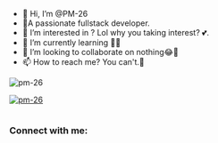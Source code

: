 - 👋 Hi, I’m @PM-26
- 🙈A passionate fullstack developer.
- 👀 I’m interested in ? Lol why you taking interest? 💕.
- 🌱 I’m currently learning 🙌😂
- 💞️ I’m looking to collaborate on nothing😂🤣
- 📫 How to reach me? You can't.🤣
<p align="left"> <img src="https://komarev.com/ghpvc/?username=pm-26&label=Profile%20views&color=0e75b6&style=flat" alt="pm-26" /> </p>

<p align="left"> <a href="https://github.com/ryo-ma/github-profile-trophy"><img src="https://github-profile-trophy.vercel.app/?username=pm-26" alt="pm-26" /></a> </p>

<p align="left"> <a href="https://twitter.com/" target="blank"><img src="https://img.shields.io/twitter/follow/?logo=twitter&style=for-the-badge" alt="" /></a> </p>

<h3 align="left">Connect with me:</h3>
<p align="left">
</p>

<!---
PM-26/PM-26 is a ✨ special ✨ repository because its `README.md` (this file) appears on your GitHub profile.
You can click the Preview link to take a look at your changes.
--->
